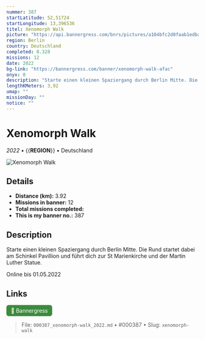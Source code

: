 ```yaml
---
nummer: 387
startLatitude: 52,51724
startLongitude: 13,396536
titel: Xenomorph Walk
picture: "https://api.bannergress.com/bnrs/pictures/a104bfc2d0faab1edba420f6b82cbfa9"
region: Berlin
country: Deutschland
completed: 8.328
missions: 12
date: 2022
bg-link: "https://bannergress.com/banner/xenomorph-walk-afac"
onyx: 0
description: "Starte einen kleinen Spaziergang durch Berlin Mitte. Die Rund startet dabei am Schinkel Pavillion und führt dich zur St Marienkirche und der Martin Luther Statue.\n\nOnline bis 01.05.2022"
lengthKMeters: 3,92
umap: ""
missionDay: ""
notice: ""
---
```

# Xenomorph Walk

*2022* • {{__REGION__}} • Deutschland

![Xenomorph Walk](https://api.bannergress.com/bnrs/pictures/a104bfc2d0faab1edba420f6b82cbfa9)



## Details
- **Distance (km):** 3.92
- **Missions in banner:** 12
- **Total missions completed:** 
- **This is my banner no.:** 387



## Description
Starte einen kleinen Spaziergang durch Berlin Mitte. Die Rund startet dabei am Schinkel Pavillion und führt dich zur St Marienkirche und der Martin Luther Statue.

Online bis 01.05.2022



## Links
<a href="https://bannergress.com/banner/xenomorph-walk-afac" target="_blank" style="display:inline-block;margin-right:8px;padding:6px 12px;background:#3c8b3c;color:#fff;text-decoration:none;border-radius:6px;">🔗 Bannergress</a>



> File: `000387_xenomorph-walk_2022.md` • #000387 • Slug: `xenomorph-walk`
